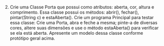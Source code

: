 2. Crie uma Classe Porta que possui como atributos: aberta, cor, altura e comprimento. Essa
classe possui os métodos: abrir(), fechar(), pintar(String c) e estaAberta(). Crie um programa
Principal para testar essa classe: Crie uma Porta, abra e feche a mesma; pinte-a de diversas
cores, altere suas dimensões e use o método estaAberta() para verificar se ela está aberta.
Apresente um modelo dessa classe conforme protótipo geral acima.
